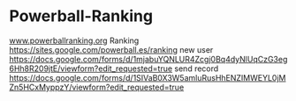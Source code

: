 # Powerball-Ranking
www.powerballranking.org
Ranking
https://sites.google.com/powerball.es/ranking
new user
https://docs.google.com/forms/d/1mjabuYQNLUR4Zcgj0Bq4dyNlUqCzG3eg6Hh8R209jtE/viewform?edit_requested=true
send record
https://docs.google.com/forms/d/1SIVaB0X3W5amluRusHhENZIMWEYL0jMZn5HCxMyppzY/viewform?edit_requested=true
